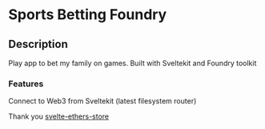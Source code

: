 # Sports Betting Foundry

## Description

Play app to bet my family on games. Built with Sveltekit and Foundry toolkit

### Features

Connect to Web3 from Sveltekit (latest filesystem router)

Thank you [svelte-ethers-store](https://gitlab.com/clb1/svelte-ethers-store)